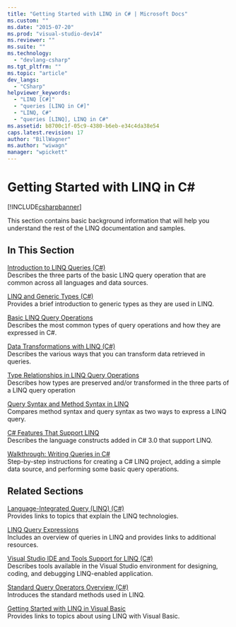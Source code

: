 ```yaml
---
title: "Getting Started with LINQ in C# | Microsoft Docs"
ms.custom: ""
ms.date: "2015-07-20"
ms.prod: "visual-studio-dev14"
ms.reviewer: ""
ms.suite: ""
ms.technology: 
  - "devlang-csharp"
ms.tgt_pltfrm: ""
ms.topic: "article"
dev_langs: 
  - "CSharp"
helpviewer_keywords: 
  - "LINQ [C#]"
  - "queries [LINQ in C#]"
  - "LINQ, C#"
  - "queries [LINQ], LINQ in C#"
ms.assetid: b8700c1f-05c9-4380-b6eb-e34c4da38e54
caps.latest.revision: 17
author: "BillWagner"
ms.author: "wiwagn"
manager: "wpickett"
---
```

# Getting Started with LINQ in C# #
[!INCLUDE[csharpbanner](../../../../csharp/includes/csharpbanner.md)]

This section contains basic background information that will help you understand the rest of the LINQ documentation and samples.  
  
## In This Section  
 [Introduction to LINQ Queries (C#)](../../../../csharp/programming-guide/concepts/linq/introduction-to-linq-queries.md)  
 Describes the three parts of the basic LINQ query operation that are common across all languages and data sources.  
  
 [LINQ and Generic Types (C#)](../../../../csharp/programming-guide/concepts/linq/linq-and-generic-types.md)  
 Provides a brief introduction to generic types as they are used in LINQ.  
  
 [Basic LINQ Query Operations](../../../../csharp/programming-guide/concepts/linq/basic-linq-query-operations.md)  
 Describes the most common types of query operations and how they are expressed in C#.  
  
 [Data Transformations with LINQ (C#)](../../../../csharp/programming-guide/concepts/linq/data-transformations-with-linq.md)  
 Describes the various ways that you can transform data retrieved in queries.  
  
 [Type Relationships in LINQ Query Operations](../../../../csharp/programming-guide/concepts/linq/type-relationships-in-linq-query-operations.md)  
 Describes how types are preserved and/or transformed in the three parts of a LINQ query operation  
  
 [Query Syntax and Method Syntax in LINQ](../../../../csharp/programming-guide/concepts/linq/query-syntax-and-method-syntax-in-linq.md)  
 Compares method syntax and query syntax as two ways to express a LINQ query.  
  
 [C# Features That Support LINQ](../../../../csharp/programming-guide/concepts/linq/features-that-support-linq.md)  
 Describes the language constructs added in C# 3.0 that support LINQ.  
  
 [Walkthrough: Writing Queries in C#](../../../../csharp/programming-guide/concepts/linq/walkthrough-writing-queries-linq.md)  
 Step-by-step instructions for creating a C# LINQ project, adding a simple data source, and performing some basic query operations.  
  
## Related Sections  
 [Language-Integrated Query (LINQ) (C#)](../../../../csharp/programming-guide/concepts/linq/index.md)  
 Provides links to topics that explain the LINQ technologies.  
  
 [LINQ Query Expressions](../../../../csharp/programming-guide/linq-query-expressions/index.md)  
 Includes an overview of queries in LINQ and provides links to additional resources.  
  
 [Visual Studio IDE and Tools Support for LINQ (C#)](../../../../csharp/programming-guide/concepts/linq/visual-studio-ide-and-tools-support-for-linq.md)  
 Describes tools available in the Visual Studio environment for designing, coding, and debugging LINQ-enabled application.  
  
 [Standard Query Operators Overview (C#)](../../../../csharp/programming-guide/concepts/linq/standard-query-operators-overview.md)  
 Introduces the standard methods used in LINQ.  
  
 [Getting Started with LINQ in Visual Basic](../../../../visual-basic/programming-guide/concepts/linq/getting-started-with-linq.md)  
 Provides links to topics about using LINQ with Visual Basic.